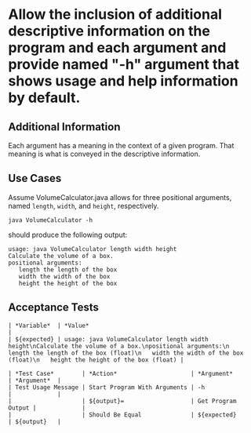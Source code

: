 # Allow the inclusion of additional descriptive information on the program and each argument and provide named "-h" argument that shows usage and help information by default.

## Additional Information

Each argument has a meaning in the context of a given program. That meaning is what is conveyed in the descriptive information.

## Use Cases

Assume VolumeCalculator.java allows for three positional arguments, named `length`, `width`, and `height`, respectively.

    java VolumeCalculator -h

should produce the following output:

    usage: java VolumeCalculator length width height
    Calculate the volume of a box.
    positional arguments:
       length the length of the box
       width the width of the box
       height the height of the box

## Acceptance Tests

    | *Variable*  | *Value*                                                                                                                                                                                                                         |
    | ${expected} | usage: java VolumeCalculator length width height\nCalculate the volume of a box.\npositional arguments:\n   length the length of the box (float)\n   width the width of the box (float)\n   height the height of the box (float) |
    
    | *Test Case*        | *Action*                     | *Argument*         | *Argument*  |
    | Test Usage Message | Start Program With Arguments | -h                 |             |
    |                    | ${output}=                   | Get Program Output |             |
    |                    | Should Be Equal              | ${expected}        | ${output}   |

